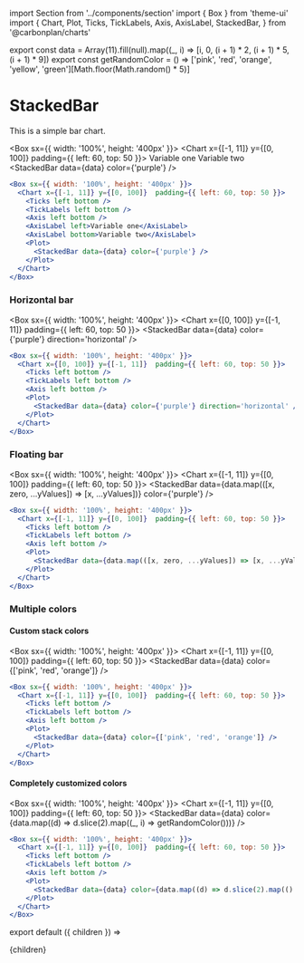 import Section from '../components/section'
import { Box } from 'theme-ui'
import {
  Chart,
  Plot,
  Ticks,
  TickLabels,
  Axis,
  AxisLabel,
  StackedBar,
} from '@carbonplan/charts'

export const data = Array(11).fill(null).map((_, i) => [i, 0, (i + 1) * 2, (i + 1) * 5, (i + 1) * 9])
export const getRandomColor = () => ['pink', 'red', 'orange', 'yellow', 'green'][Math.floor(Math.random() * 5)]

# StackedBar

This is a simple bar chart.

<Box sx={{ width: '100%', height: '400px' }}>
  <Chart x={[-1, 11]} y={[0, 100]}  padding={{ left: 60, top: 50 }}>
    <Ticks left bottom />
    <TickLabels left bottom />
    <Axis left bottom />
    <AxisLabel left>Variable one</AxisLabel>
    <AxisLabel bottom>Variable two</AxisLabel>
    <Plot>
      <StackedBar data={data} color={'purple'} />
    </Plot>
  </Chart>
</Box>

```jsx
<Box sx={{ width: '100%', height: '400px' }}>
  <Chart x={[-1, 11]} y={[0, 100]}  padding={{ left: 60, top: 50 }}>
    <Ticks left bottom />
    <TickLabels left bottom />
    <Axis left bottom />
    <AxisLabel left>Variable one</AxisLabel>
    <AxisLabel bottom>Variable two</AxisLabel>
    <Plot>
      <StackedBar data={data} color={'purple'} />
    </Plot>
  </Chart>
</Box>
```

### Horizontal bar

<Box sx={{ width: '100%', height: '400px' }}>
  <Chart x={[0, 100]} y={[-1, 11]}  padding={{ left: 60, top: 50 }}>
    <Ticks left bottom />
    <TickLabels left bottom />
    <Axis left bottom />
    <Plot>
      <StackedBar data={data} color={'purple'} direction='horizontal' />
    </Plot>
  </Chart>
</Box>

```jsx
<Box sx={{ width: '100%', height: '400px' }}>
  <Chart x={[0, 100]} y={[-1, 11]}  padding={{ left: 60, top: 50 }}>
    <Ticks left bottom />
    <TickLabels left bottom />
    <Axis left bottom />
    <Plot>
      <StackedBar data={data} color={'purple'} direction='horizontal' />
    </Plot>
  </Chart>
</Box>
```

### Floating bar

<Box sx={{ width: '100%', height: '400px' }}>
  <Chart x={[-1, 11]} y={[0, 100]}  padding={{ left: 60, top: 50 }}>
    <Ticks left bottom />
    <TickLabels left bottom />
    <Axis left bottom />
    <Plot>
      <StackedBar data={data.map(([x, zero, ...yValues]) => [x, ...yValues])} color={'purple'} />
    </Plot>
  </Chart>
</Box>

```jsx
<Box sx={{ width: '100%', height: '400px' }}>
  <Chart x={[-1, 11]} y={[0, 100]}  padding={{ left: 60, top: 50 }}>
    <Ticks left bottom />
    <TickLabels left bottom />
    <Axis left bottom />
    <Plot>
      <StackedBar data={data.map(([x, zero, ...yValues]) => [x, ...yValues])} color={'purple'} />
    </Plot>
  </Chart>
</Box>
```

### Multiple colors

#### Custom stack colors

<Box sx={{ width: '100%', height: '400px' }}>
  <Chart x={[-1, 11]} y={[0, 100]}  padding={{ left: 60, top: 50 }}>
    <Ticks left bottom />
    <TickLabels left bottom />
    <Axis left bottom />
    <Plot>
      <StackedBar data={data} color={['pink', 'red', 'orange']} />
    </Plot>
  </Chart>
</Box>

```jsx
<Box sx={{ width: '100%', height: '400px' }}>
  <Chart x={[-1, 11]} y={[0, 100]}  padding={{ left: 60, top: 50 }}>
    <Ticks left bottom />
    <TickLabels left bottom />
    <Axis left bottom />
    <Plot>
      <StackedBar data={data} color={['pink', 'red', 'orange']} />
    </Plot>
  </Chart>
</Box>
```

#### Completely customized colors
<Box sx={{ width: '100%', height: '400px' }}>
  <Chart x={[-1, 11]} y={[0, 100]}  padding={{ left: 60, top: 50 }}>
    <Ticks left bottom />
    <TickLabels left bottom />
    <Axis left bottom />
    <Plot>
      <StackedBar data={data} color={data.map((d) => d.slice(2).map((_, i) => getRandomColor()))} />
    </Plot>
  </Chart>
</Box>

```jsx
<Box sx={{ width: '100%', height: '400px' }}>
  <Chart x={[-1, 11]} y={[0, 100]}  padding={{ left: 60, top: 50 }}>
    <Ticks left bottom />
    <TickLabels left bottom />
    <Axis left bottom />
    <Plot>
      <StackedBar data={data} color={data.map((d) => d.slice(2).map(() => getRandomColor()))} />
    </Plot>
  </Chart>
</Box>
```


export default ({ children }) => <Section name='bar'>{children}</Section>
